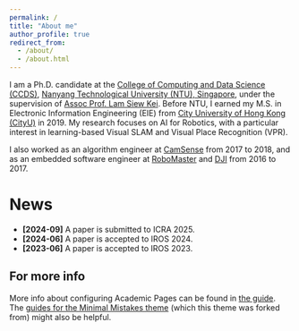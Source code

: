 ```yaml
---
permalink: /
title: "About me"
author_profile: true
redirect_from: 
  - /about/
  - /about.html
---
```


I am a Ph.D. candidate at the [College of Computing and Data Science (CCDS)](https://www.ntu.edu.sg/computing), [Nanyang Technological University (NTU), Singapore](https://www.ntu.edu.sg/), under the supervision of [Assoc Prof. Lam Siew Kei](https://siewkeilam.github.io/ei-research-group/index.html). Before NTU, I earned my M.S. in Electronic Information Engineering (EIE) from [City University of Hong Kong (CityU)](https://www.cityu.edu.hk/) in 2019. My research focuses on AI for Robotics, with a particular interest in learning-based Visual SLAM and Visual Place Recognition (VPR).

I also worked as an algorithm engineer at [CamSense](https://www.camsense.cn/en/) from 2017 to 2018, and as an embedded software engineer at [RoboMaster](https://www.robomaster.com/en-US) and [DJI](https://www.dji.com/) from 2016 to 2017.

News
======
- **[2024-09]** A paper is submitted to ICRA 2025. <br />
- **[2024-06]** A paper is accepted to IROS 2024. <br />
- **[2023-06]** A paper is accepted to IROS 2023.

For more info
------
More info about configuring Academic Pages can be found in [the guide](https://academicpages.github.io/markdown/). The [guides for the Minimal Mistakes theme](https://mmistakes.github.io/minimal-mistakes/docs/configuration/) (which this theme was forked from) might also be helpful.
